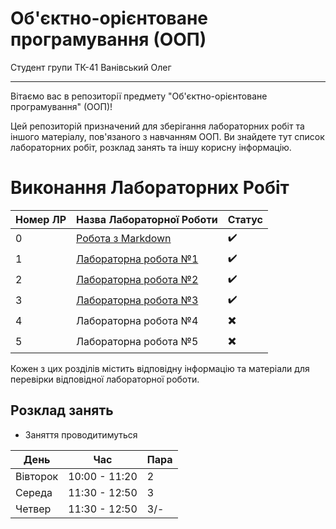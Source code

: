 # Об'єктно-орієнтоване програмування (ООП)
Студент групи ТК-41 Ванівський Олег

---

Вітаємо вас в репозиторії предмету "Об'єктно-орієнтоване програмування" (ООП)!

Цей репозиторій призначений для зберігання лабораторних робіт та іншого матеріалу, пов'язаного з навчанням ООП. Ви знайдете тут список лабораторних робіт, розклад занять та іншу корисну інформацію.

# Виконання Лабораторних Робіт

| Номер ЛР | Назва Лабораторної Роботи | Статус     |
|----------|--------------------------|------------|
| 0        | [Робота з Markdown ](/init/README.md)   | :heavy_check_mark:   |
| 1        | [Лабораторна робота №1](/laba_1/README.md)    | :heavy_check_mark:   |
| 2        | [Лабораторна робота №2](/laba_2/README.MD)    | :heavy_check_mark:   |
| 3        | [Лабораторна робота №3](/laba_3/README.md)    | :heavy_check_mark:   |
| 4        | Лабораторна робота №4    | :heavy_multiplication_x: |
| 5        | Лабораторна робота №5    | :heavy_multiplication_x:  |





Кожен з цих розділів містить відповідну інформацію та матеріали для перевірки відповідної лабораторної роботи.

## Розклад занять

- Заняття проводитимуться 


| День        |        Час      |        Пара      |  
|-------------|-----------------|------------------|
| Вівторок    | 10:00 - 11:20   |         2        |
| Середа      | 11:30 - 12:50   |         3        |
| Четвер      | 11:30 - 12:50   |         3/-      |




